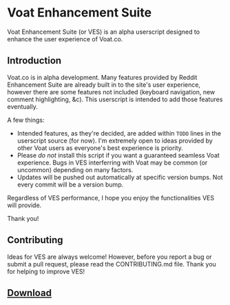 # Voat Enhancement Suite

Voat Enhancement Suite (or VES) is an alpha userscript designed to enhance the user experience of Voat.co.

## Introduction

Voat.co is in alpha development. Many features provided by Reddit Enhancement Suite are already built in to the site's user experience, however there are some features not included (keyboard navigation, new comment highlighting, &c). This userscript is intended to add those features eventually.

A few things:

+ Intended features, as they're decided, are added within `TODO` lines in the userscript source (for now). I'm extremely open to ideas provided by other Voat users as everyone's best experience is priority.
+ Please *do not* install this script if you want a guaranteed seamless Voat experience. Bugs in VES interferring with Voat may be common (or uncommon) depending on many factors.
+ Updates will be pushed out automatically at specific version bumps. Not every commit will be a version bump.

Regardless of VES performance, I hope you enjoy the functionalities VES will provide.

Thank you!

## Contributing

Ideas for VES are always welcome! However, before you report a bug or submit a pull request, please read the CONTRIBUTING.md file. Thank you for helping to improve VES!

<!--[![Code Climate](https://codeclimate.com/github/travis-g/Voat-Enhancement-Suite/badges/gpa.svg)](https://codeclimate.com/github/travis-g/Voat-Enhancement-Suite)-->

## [Download][dl]

[dl]: https://github.com/travis-g/Voat-Enhancement-Suite/raw/master/voat-enhancement-suite.user.js
